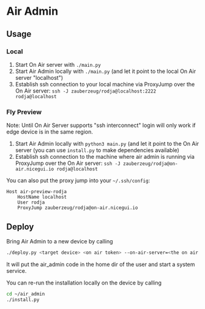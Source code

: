 # Air Admin

## Usage

### Local

1. Start On Air server with `./main.py`
2. Start Air Admin locally with `./main.py` (and let it point to the local On Air server "localhost")
3. Establish ssh connection to your local machine via ProxyJump over the On Air server: `ssh -J zauberzeug/rodja@localhost:2222 rodja@localhost`

### Fly Preview

Note: Until On Air Server supports "ssh interconnect" login will only work if edge device is in the same region.

1. Start Air Admin locally with `python3 main.py` (and let it point to the On Air server (you can use `install.py` to make dependencies available)
2. Establish ssh connection to the machine where air admin is running via ProxyJump over the On Air server: `ssh -J zauberzeug/rodja@on-air.nicegui.io rodja@localhost`

You can also put the proxy jump into your `~/.ssh/config`:

```
Host air-preview-rodja
    HostName localhost
    User rodja
    ProxyJump zauberzeug/rodja@on-air.nicegui.io
```

## Deploy

Bring Air Admin to a new device by calling

```bash
./deploy.py <target device> <on air token> --on-air-server=<the on air server>
```

It will put the air_admin code in the home dir of the user and start a system service.

You can re-run the installation locally on the device by calling

```bash
cd ~/air_admin
./install.py
```
